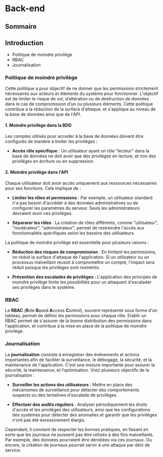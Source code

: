 # Back-end

## Sommaire

## Introduction

- Politique de moindre privilège
- RBAC
- Journalisation

### Politique de moindre privilège

Cette politique a pour objectif de ne donner que les permissions strictement nécessaires aux acteurs et éléments du système pour fonctionner. L'objectif est de limiter le risque de vol, d’altération ou de destruction de données dans le cas de compromission d’un ou plusieurs éléments. Cette politique contribue à la réduction de la surface d'attaque, et s'applique au niveau de la base de données ainsi que de l'API.

#### 1. **Moindre privilège dans la BDD**

Les comptes utilisés pour acceder à la base de données doivent être configurés de manière à limiter les privilèges :

   - **Accès rôle spécifique** : Un utilisateur ayant un rôle "lecteur" dans la base de données ne doit avoir que des privilèges en lecture, et non des privilèges en écriture ou en suppression.

#### 2. **Moindre privilège dans l'API**

Chaque utilisateur doit avoir accès uniquement aux ressources nécessaires pour ses fonctions. Cela implique de :

   - **Limiter les rôles et permissions** : Par exemple, un utilisateur standard n'a pas besoin d'accéder à des données administratives ou de configurer les paramètres du serveur. Seuls les administrateurs devraient avoir ces privilèges.

   - **Sépararer les rôles** : La création de rôles différents, comme "utilisateur", "modérateur", "administrateur", permet de restreindre l'accès aux fonctionnalités spécifiques selon les besoins des utilisateurs.

La politique de moindre privilège est essentielle pour plusieurs raisons :

   - **Réduction des risques de compromission** : En limitant les permissions, on réduit la surface d'attaque de l'application. Si un utilisateur ou un processus malveillant réussit à compromettre un compte, l'impact sera réduit puisque les privilèges sont restreints.

   - **Prévention des escalades de privilèges** : L'application des principes de moindre privilège limite les possibilités pour un attaquant d'escalader ses privilèges dans le système.

### RBAC

Le **RBAC** (**R**ole **B**ased **A**ccess **C**ontrol), souvent représenté sous forme d'un tableau, permet de définir les permissions pour chaque rôle. Etablir un RBAC permet de s'assurer de la bonne distribution des permissions dans l'application, et contribue à la mise en place de la politique de moindre privilège.

### Journalisation

La **journalisation** consiste à enregistrer des événements et actions importantes afin de faciliter la surveillance, le débogage, la sécurité, et la maintenance de l'application. C'est une mesure importante pour assurer la sécurité, la maintenance, et l’optimisation. Voici plusieurs objectifs de la journalisation :

   - **Surveiller les actions des utilisateurs** : Mettre en place des mécanismes de surveillance pour détecter des comportements suspects ou des tentatives d'escalade de privilèges.

   - **Effectuer des audits réguliers** : Analyser périodiquement les droits d'accès et les privilèges des utilisateurs, ainsi que les configurations des systèmes pour détecter des anomalies et garantir que les privilèges n'ont pas été excessivement élargis.

Cependant, il convient de respecter les bonnes pratiques, en faisant en sorte que les journaux ne puissent pas être utilisés à des fins malveillants. Par exemple, des données pourraient être dérobées via ces journaux. Ou encore, la création de journaux pourrait servir à une attaque par déni de service.